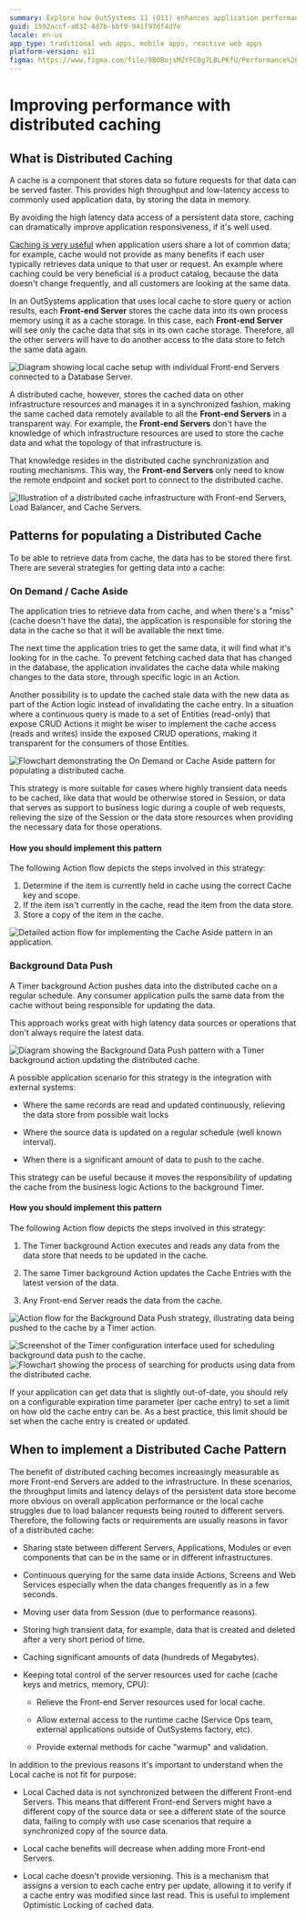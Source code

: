```yaml
---
summary: Explore how OutSystems 11 (O11) enhances application performance through the implementation of distributed caching mechanisms.
guid: 1592accf-a032-4d7b-bbf9-941f97df4d7e
locale: en-us
app_type: traditional web apps, mobile apps, reactive web apps
platform-version: o11
figma: https://www.figma.com/file/8BOBojsM2YFC0g7LBLPKfU/Performance%20and%20monitoring?node-id=543:15
---
```


# Improving performance with distributed caching

## What is Distributed Caching

A cache is a component that stores data so future requests for that data can be served faster. This provides high throughput and low-latency access to commonly used application data, by storing the data in memory. 

By avoiding the high latency data access of a persistent data store, caching can dramatically improve application responsiveness, if it's well used.

[Caching is very useful](https://dzone.com/articles/process-caching-vs-distributed) when application users share a lot of common data; for example, cache would not provide as many benefits if each user typically retrieves data unique to that user or request. An example where caching could be very beneficial is a product catalog, because the data doesn't change frequently, and all customers are looking at the same data.

In an OutSystems application that uses local cache to store query or action results, each **Front-end Server** stores the cache data into its own process memory using it as a cache storage. In this case, each **Front-end Server** will see only the cache data that sits in its own cache storage. Therefore, all the other servers will have to do another access to the data store to fetch the same data again.

![Diagram showing local cache setup with individual Front-end Servers connected to a Database Server.](images/Improving-performance-with-distributed-caching_0.png "Local Cache in OutSystems Server Infrastructure")

A distributed cache, however, stores the cached data on other infrastructure resources and manages it in a synchronized fashion, making the same cached data remotely available to all the **Front-end Servers** in a transparent way. For example, the **Front-end Servers** don't have the knowledge of which infrastructure resources are used to store the cache data and what the topology of that infrastructure is.

That knowledge resides in the distributed cache synchronization and routing mechanisms. This way, the **Front-end Servers** only need to know the remote endpoint and socket port to connect to the distributed cache.

![Illustration of a distributed cache infrastructure with Front-end Servers, Load Balancer, and Cache Servers.](images/Improving-performance-with-distributed-caching_1.png "Distributed Cache Infrastructure")

## Patterns for populating a Distributed Cache

To be able to retrieve data from cache, the data has to be stored there first. There are several strategies for getting data into a cache:

### On Demand / Cache Aside

The application tries to retrieve data from cache, and when there's a "miss" (cache doesn't have the data), the application is responsible for storing the data in the cache so that it will be available the next time.

The next time the application tries to get the same data, it will find what it's looking for in the cache. To prevent fetching cached data that has changed in the database, the application invalidates the cache data while making changes to the data store, through specific logic in an Action.

Another possibility is to update the cached stale data with the new data as part of the Action logic instead of invalidating the cache entry. In a situation where a continuous query is made to a set of Entities (read-only) that expose CRUD Actions it might be wiser to implement the cache access (reads and writes) inside the exposed CRUD operations, making it transparent for the consumers of those Entities.

![Flowchart demonstrating the On Demand or Cache Aside pattern for populating a distributed cache.](images/Improving-performance-with-distributed-caching_2.png "On Demand Cache Aside Pattern")

This strategy is more suitable for cases where highly transient data needs to be cached, like data that would be otherwise stored in Session, or data that serves as support to business logic during a couple of web requests, relieving the size of the Session or the data store resources when providing the necessary data for those operations.

#### How you should implement this pattern

The following Action flow depicts the steps involved in this strategy:

1. Determine if the item is currently held in cache using the correct Cache key and scope.
1. If the item isn't currently in the cache, read the item from the data store.
1. Store a copy of the item in the cache.

![Detailed action flow for implementing the Cache Aside pattern in an application.](images/Improving-performance-with-distributed-caching_3.png "Cache Aside Pattern Implementation Flow")

### Background Data Push

A Timer background Action pushes data into the distributed cache on a regular schedule. Any consumer application pulls the same data from the cache without being responsible for updating the data.

This approach works great with high latency data sources or operations that don't always require the latest data.

![Diagram showing the Background Data Push pattern with a Timer background action updating the distributed cache.](images/Improving-performance-with-distributed-caching_4.png "Background Data Push Pattern")

A possible application scenario for this strategy is the integration with external systems:

* Where the same records are read and updated continuously, relieving the data store from possible wait locks

* Where the source data is updated on a regular schedule (well known interval).

* When there is a significant amount of data to push to the cache.

This strategy can be useful because it moves the responsibility of updating the cache from the business logic Actions to the background Timer.

#### How you should implement this pattern

The following Action flow depicts the steps involved in this strategy:

1. The Timer background Action executes and reads any data from the data store that needs to be updated in the cache.

1. The same Timer background Action updates the Cache Entries with the latest version of the data.

1. Any Front-end Server reads the data from the cache.

![Action flow for the Background Data Push strategy, illustrating data being pushed to the cache by a Timer action.](images/Improving-performance-with-distributed-caching_5.png "Background Data Push Implementation Flow")

![Screenshot of the Timer configuration interface used for scheduling background data push to the cache.](images/Improving-performance-with-distributed-caching_6.png "Timer Configuration for Background Data Push") ![Flowchart showing the process of searching for products using data from the distributed cache.](images/Improving-performance-with-distributed-caching_7.png "Product Search Using Distributed Cache")

 

If your application can get data that is slightly out-of-date, you should rely on a configurable expiration time parameter (per cache entry) to set a limit on how old the cache entry can be. As a best practice, this limit should be set when the cache entry is created or updated.

## When to implement a Distributed Cache Pattern

The benefit of distributed caching becomes increasingly measurable as more Front-end Servers are added to the infrastructure. In these scenarios, the throughput limits and latency delays of the persistent data store become more obvious on overall application performance or the local cache struggles due to load balancer requests being routed to different servers. Therefore, the following facts or requirements are usually reasons in favor of a distributed cache:

* Sharing state between different Servers, Applications, Modules or even components that can be in the same or in different infrastructures.

* Continuous querying for the same data inside Actions, Screens and Web Services especially when the data changes frequently as in a few seconds.

* Moving user data from Session (due to performance reasons).

* Storing high transient data, for example, data that is created and deleted after a very short period of time.

* Caching significant amounts of data (hundreds of Megabytes).

* Keeping total control of the server resources used for cache (cache keys and metrics, memory, CPU):

    * Relieve the Front-end Server resources used for local cache.

    * Allow external access to the runtime cache (Service Ops team, external applications outside of OutSystems factory, etc).

    * Provide external methods for cache "warmup" and validation.

In addition to the previous reasons it's important to understand when the Local cache is not fit for purpose:

* Local Cached data is not synchronized between the different Front-end Servers. This means that different Front-end Servers might have a different copy of the source data or see a different state of the source data, failing to comply with use case scenarios that require a synchronized copy of the source data.

* Local cache benefits will decrease when adding more Front-end Servers.

* Local cache doesn't provide versioning. This is a mechanism that assigns a version to each cache entry per update, allowing it to verify if a cache entry was modified since last read. This is useful to implement Optimistic Locking of cached data.
